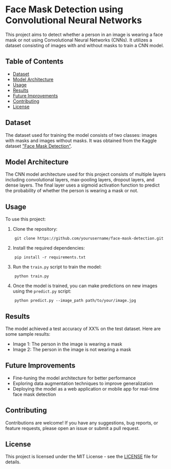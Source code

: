 # Face Mask Detection using Convolutional Neural Networks

This project aims to detect whether a person in an image is wearing a face mask or not using Convolutional Neural Networks (CNNs). It utilizes a dataset consisting of images with and without masks to train a CNN model.

## Table of Contents

- [Dataset](#dataset)
- [Model Architecture](#model-architecture)
- [Usage](#usage)
- [Results](#results)
- [Future Improvements](#future-improvements)
- [Contributing](#contributing)
- [License](#license)

## Dataset

The dataset used for training the model consists of two classes: images with masks and images without masks. It was obtained from the Kaggle dataset ["Face Mask Detection"](https://www.kaggle.com/datasets/omkargurav/face-mask-dataset).

## Model Architecture

The CNN model architecture used for this project consists of multiple layers including convolutional layers, max-pooling layers, dropout layers, and dense layers. The final layer uses a sigmoid activation function to predict the probability of whether the person is wearing a mask or not.

## Usage

To use this project:

1. Clone the repository:
```
    git clone https://github.com/yourusername/face-mask-detection.git

```

2. Install the required dependencies:
```
    pip install -r requirements.txt
```


3. Run the `train.py` script to train the model:
```
    python train.py
```


4. Once the model is trained, you can make predictions on new images using the `predict.py` script:
```
    python predict.py --image_path path/to/your/image.jpg
```


## Results

The model achieved a test accuracy of XX% on the test dataset. Here are some sample results:

- Image 1: The person in the image is wearing a mask
- Image 2: The person in the image is not wearing a mask

## Future Improvements

- Fine-tuning the model architecture for better performance
- Exploring data augmentation techniques to improve generalization
- Deploying the model as a web application or mobile app for real-time face mask detection

## Contributing

Contributions are welcome! If you have any suggestions, bug reports, or feature requests, please open an issue or submit a pull request.

## License

This project is licensed under the MIT License - see the [LICENSE](LICENSE) file for details.


